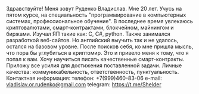 Здравствуйте! Меня зовут Руденко Владислав. Мне 20 лет. Учусь на пятом курсе, на специальность "программирование в компьютерных системах, профессиональное обучение". В последнее время увлекаюсь криптовалютами, смарт-контрактами, блокчейном, майнингом и биржами. Изучал ЯП такие как: C, C#, python. Также занимался разработкой веб-сайтов. Но английский выучить так и не удалось, остался на базовом уровне. После поисков себя, ко мне пришла мысль, что пора бы углубиться в криптомир. Это и привело меня к тому, что я попал к вам. 
Хочу научиться писать качественные смарт-контракты. Приложу все усилия для достижения поставленной задачи. 
Личные качества: коммуникабельность, ответственность, пунктуальность. 
Контактная информация:  телефон: +7(999)460-83-06
                        e-mail: vladislav.or.rudenko@gmail.com
                        telegram: https://t.me/Shelder   
